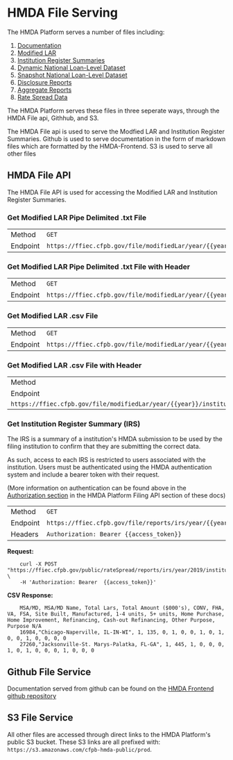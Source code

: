 # HMDA File Serving

The HMDA Platform serves a number of files including:

1. [Documentation](https://ffiec.cfpb.gov/documentation)
2. [Modified LAR](https://ffiec.cfpb.gov/data-publication/modified-lar)
3. [Institution Register Summaries](https://ffiec.cfpb.gov/filing)
4. [Dynamic National Loan-Level Dataset](https://ffiec.cfpb.gov/data-publication/dynamic-national-loan-level-dataset)
5. [Snapshot National Loan-Level Dataset](https://ffiec.cfpb.gov/data-publication/snapshot-national-loan-level-dataset)
6. [Disclosure Reports](https://ffiec.cfpb.gov/data-publication/disclosure-reports)
7. [Aggregate Reports](https://ffiec.cfpb.gov/data-publication/aggregate-reports)
8. [Rate Spread Data](https://ffiec.cfpb.gov/tools/rate-spread)

The HMDA Platform serves these files in three seperate ways, through the HMDA File api, Githhub, and S3.

The HMDA File api is used to serve the Modfied LAR and Institution Register Summaries. Github is used to serve documentation in the form of markdown files which are formatted by the HMDA-Frontend. S3 is used to serve all other files

## HMDA File API

The HMDA File API is used for accessing the Modified LAR and Institution Register Summaries.

### Get Modified LAR Pipe Delimited .txt File

| | |
|:-------|:-----|
| Method | `GET` |
| Endpoint | `https://ffiec.cfpb.gov/file/modifiedLar/year/{{year}}/institution/{{lei}}/txt` |

### Get Modified LAR Pipe Delimited .txt File with Header

| | |
|:-------|:-----|
| Method | `GET` |
| Endpoint | `https://ffiec.cfpb.gov/file/modifiedLar/year/{{year}}/institution/{{lei}}/txt/header` |

### Get Modified LAR .csv File

| | |
|:-------|:-----|
| Method | `GET` |
| Endpoint | `https://ffiec.cfpb.gov/file/modifiedLar/year/{{year}}/institution/{{lei}}/csv` |

### Get Modified LAR .csv File with Header

| | |
|:-------|:-----|
| Method | `GET` |
| Endpoint |
`https://ffiec.cfpb.gov/file/modifiedLar/year/{{year}}/institution/{{lei}}/csv/header` |

### Get Institution Register Summary (IRS)

The IRS is a summary of a institution's HMDA submission to be used by the filing institution to confirm that they are submitting the correct data.

As such, access to each IRS is restricted to users associated with the institution. Users must be authenticated using the HMDA authentication system and include a bearer token with their request.

(More information on authentication can be found above in the [Authorization section](https://cfpb.github.io/hmda-platform/#hmda-platform-filing-api-authorization) in the HMDA Platform Filing API section of these docs)

| | |
|:-------|:-----|
| Method | `GET` |
| Endpoint | `https://ffiec.cfpb.gov/file/reports/irs/year/{{year}}/institution/{{lei}}` |
| Headers | `Authorization: Bearer {{access_token}}` |

**Request:**

```console
    curl -X POST "https://ffiec.cfpb.gov/public/rateSpread/reports/irs/year/2019/institution/B90YWS6AFX2LGWOXJ1LD" \
    -H 'Authorization: Bearer  {{access_token}}'
```

**CSV Response:**

```console
    MSA/MD, MSA/MD Name, Total Lars, Total Amount ($000's), CONV, FHA, VA, FSA, Site Built, Manufactured, 1-4 units, 5+ units, Home Purchase, Home Improvement, Refinancing, Cash-out Refinancing, Other Purpose, Purpose N/A
    16984,"Chicago-Naperville, IL-IN-WI", 1, 135, 0, 1, 0, 0, 1, 0, 1, 0, 0, 1, 0, 0, 0, 0
    27260,"Jacksonville-St. Marys-Palatka, FL-GA", 1, 445, 1, 0, 0, 0, 1, 0, 1, 0, 0, 0, 1, 0, 0, 0
```

## Github File Service

Documentation served from github can be found on the [HMDA Frontend github repository](https://github.com/cfpb/hmda-frontend/tree/master/src/documentation/markdown)

## S3 File Service

All other files are accessed through direct links to the HMDA Platform's public S3 bucket. These S3 links are all prefixed with: `https://s3.amazonaws.com/cfpb-hmda-public/prod`.
